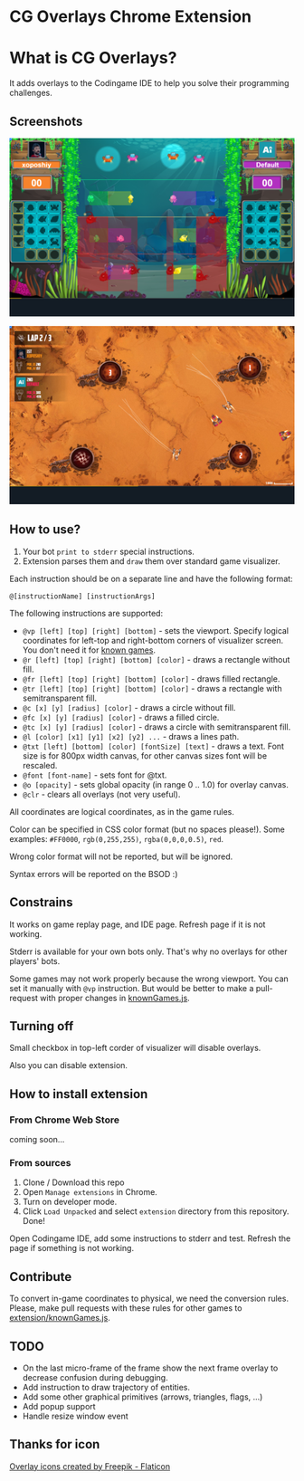 # CG Overlays Chrome Extension

# What is CG Overlays?
It adds overlays to the Codingame IDE to help you solve their programming challenges.

## Screenshots

![screenshot](screenshot.png)

![screenshot2](screenshot2.png)


## How to use?

1. Your bot `print to stderr` special instructions.
2. Extension parses them and `draw` them over standard game visualizer.

Each instruction should be on a separate line and have the following format: 
```
@[instructionName] [instructionArgs]
```

The following instructions are supported:
- `@vp [left] [top] [right] [bottom]` - sets the viewport. Specify logical coordinates for left-top and right-bottom corners of visualizer screen. You don't need it for [known games](extension/knownGames.js).
- `@r [left] [top] [right] [bottom] [color]` - draws a rectangle without fill.
- `@fr [left] [top] [right] [bottom] [color]` - draws filled rectangle.
- `@tr [left] [top] [right] [bottom] [color]` - draws a rectangle with semitransparent fill.
- `@c [x] [y] [radius] [color]` - draws a circle without fill.
- `@fc [x] [y] [radius] [color]` - draws a filled circle.
- `@tc [x] [y] [radius] [color]` - draws a circle with semitransparent fill.
- `@l [color] [x1] [y1] [x2] [y2] ...` - draws a lines path.
- `@txt [left] [bottom] [color] [fontSize] [text]` - draws a text. Font size is for 800px width canvas, for other canvas sizes font will be rescaled.
- `@font [font-name]` - sets font for @txt.
- `@o [opacity]` - sets global opacity (in range 0 .. 1.0) for overlay canvas.
- `@clr` - clears all overlays (not very useful).

All coordinates are logical coordinates, as in the game rules.

Color can be specified in CSS color format (but no spaces please!). Some examples:
`#FF0000`, `rgb(0,255,255)`, `rgba(0,0,0,0.5)`, `red`.

Wrong color format will not be reported, but will be ignored.

Syntax errors will be reported on the BSOD :)

## Constrains
It works on game replay page, and IDE page. Refresh page if it is not working.

Stderr is available for your own bots only. That's why no overlays for other players' bots.

Some games may not work properly because the wrong viewport. You can set it manually with `@vp` instruction. But would be better to make a pull-request with proper changes in [knownGames.js](https://github.com/xoposhiy/cg-overlays/blob/main/extension/knownGames.js).

## Turning off
Small checkbox in top-left corder of visualizer will disable overlays.

Also you can disable extension.

## How to install extension

### From Chrome Web Store

coming soon...

### From sources

1. Clone / Download this repo
2. Open `Manage extensions` in Chrome.
3. Turn on developer mode.
4. Click `Load Unpacked` and select `extension` directory from this repository.
Done!

Open Codingame IDE, add some instructions to stderr and test. Refresh the page if something is not working.

## Contribute

To convert in-game coordinates to physical, we need the conversion rules.
Please, make pull requests with these rules for other games to [extension/knownGames.js](extension/knownGames.js).

## TODO

* On the last micro-frame of the frame show the next frame overlay to decrease confusion during debugging.
* Add instruction to draw trajectory of entities.  
* Add some other graphical primitives (arrows, triangles, flags, ...)
* Add popup support
* Handle resize window event

## Thanks for icon

[Overlay icons created by Freepik - Flaticon](https://www.flaticon.com/free-icons/overlay)